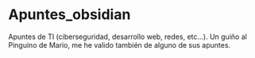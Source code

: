 # Apuntes_obsidian
Apuntes de TI (ciberseguridad, desarrollo web, redes, etc...). Un guiño al Pinguino de Mario, me he valido también de alguno de sus apuntes.
